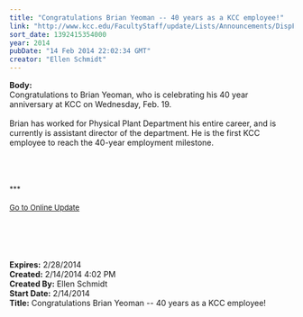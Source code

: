 ```yaml
---
title: "Congratulations Brian Yeoman -- 40 years as a KCC employee!"
link: "http://www.kcc.edu/FacultyStaff/update/Lists/Announcements/DispForm.aspx?ID=1418"
sort_date: 1392415354000
year: 2014
pubDate: "14 Feb 2014 22:02:34 GMT"
creator: "Ellen Schmidt"
---
```


<div><b>Body:</b> <div class="ExternalClass1B4C888EC2FF42E5826B208E07DB4EA6"><div>Congratulations to Brian Yeoman, who is celebrating his 40 year anniversary at KCC on Wednesday, Feb. 19.</div>
<div> </div>
<div>Brian has worked for Physical Plant Department his entire career, and is currently is assistant director of the department. He is the first KCC employee to reach the 40-year employment milestone.</div>
<div> </div>
<div> </div>
<div>
<div>
<div>
<div><font size="2"></font></div>
<div><font size="2"><br /></font></div>
<div><font size="2"></font></div>
<div><font size="2">
<div><br /></div></font>
<div><font size="2">***</font></div>
<div><font size="2"></font> </div>
<div><font size="2"></font></div>
<div><font size="2"></font></div>
<div><font size="2"></font></div>
<div><font size="2"></font></div>
<div><font size="2"></font></div>
<div><font size="2"></font></div>
<div><font size="2"></font></div>
<div><font size="2"></font></div>
<div><font size="2"></font></div>
<div><font size="2"></font></div>
<div><font size="2"></font></div>
<div><font size="2"></font></div>
<div><font size="2"></font></div>
<div><font size="2"></font></div>
<div><font size="2"></font></div>
<div><font size="2"></font></div>
<div><font size="2"></font></div>
<div><font size="2"></font></div>
<div><a href="/FacultyStaff/update/Pages/dailyupdate.aspx"><font size="2">Go to Online Update</font></a></div>
<div></div>
<div></div>
<div><font size="2"></font></div>
<div><font size="2"></font></div>
<div></div></div>
<div><font size="2"></font></div></div></div>
<div></div></div>
<div> </div>
<div> </div>
<div> </div>
<div> </div>
<div> </div></div></div>
<div><b>Expires:</b> 2/28/2014</div>
<div><b>Created:</b> 2/14/2014 4:02 PM</div>
<div><b>Created By:</b> Ellen Schmidt</div>
<div><b>Start Date:</b> 2/14/2014</div>
<div><b>Title:</b> Congratulations Brian Yeoman -- 40 years as a KCC employee!</div>

